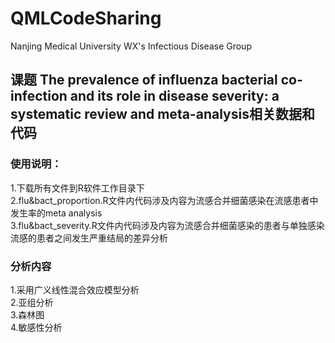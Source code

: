 # QMLCodeSharing
Nanjing Medical University WX's Infectious Disease Group
## 课题 The prevalence of influenza bacterial co-infection and its role in disease severity: a systematic review and meta-analysis相关数据和代码
### 使用说明：
1.下载所有文件到R软件工作目录下  
2.flu&bact_proportion.R文件内代码涉及内容为流感合并细菌感染在流感患者中发生率的meta analysis    
3.flu&bact_severity.R文件内代码涉及内容为流感合并细菌感染的患者与单独感染流感的患者之间发生严重结局的差异分析
### 分析内容
1.采用广义线性混合效应模型分析  
2.亚组分析  
3.森林图  
4.敏感性分析  
